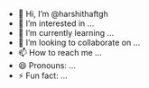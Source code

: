 - 👋 Hi, I’m @harshithaftgh
- 👀 I’m interested in ...
- 🌱 I’m currently learning ...
- 💞️ I’m looking to collaborate on ...
- 📫 How to reach me ...
- 😄 Pronouns: ...
- ⚡ Fun fact: ...

<!---
harshithaftgh/harshithaftgh is a ✨ special ✨ repository because its `README.md` (this file) appears on your GitHub profile.
You can click the Preview link to take a look at your changes.
--->
